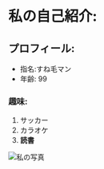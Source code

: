 # 私の自己紹介:
## プロフィール:
- 指名:すね毛マン
- 年齢: 99
### 趣味:
1. サッカー
2. カラオケ
3. **読書**
  
  ![私の写真](image.jpeg)
